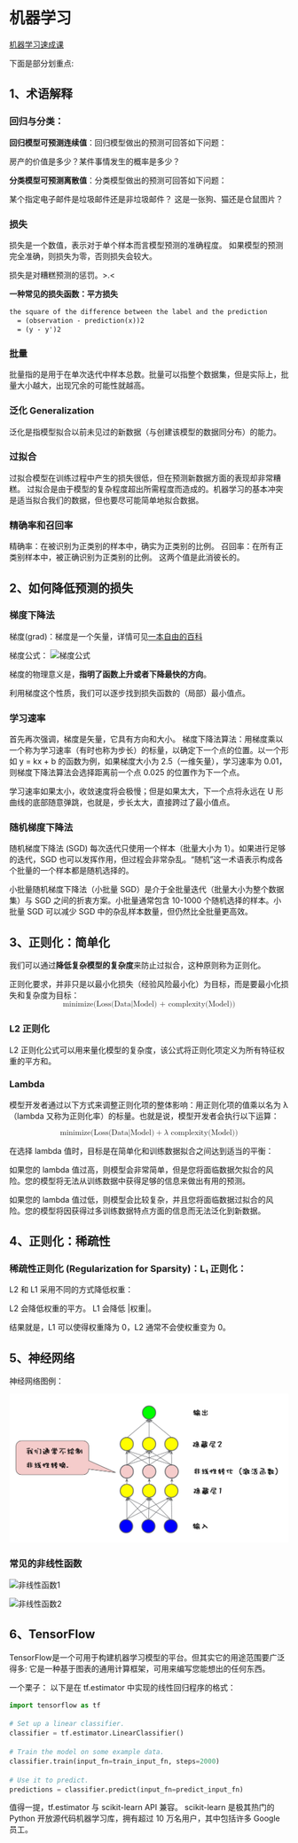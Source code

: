 # 机器学习

[机器学习速成课](https://developers.google.com/machine-learning/crash-course/)

下面是部分划重点:

## 1、术语解释

### 回归与分类：

**回归模型可预测连续值**：回归模型做出的预测可回答如下问题：

房产的价值是多少？某件事情发生的概率是多少？

**分类模型可预测离散值**：分类模型做出的预测可回答如下问题：

某个指定电子邮件是垃圾邮件还是非垃圾邮件？
这是一张狗、猫还是仓鼠图片？

### 损失

损失是一个数值，表示对于单个样本而言模型预测的准确程度。
如果模型的预测完全准确，则损失为零，否则损失会较大。

损失是对糟糕预测的惩罚。>.<

**一种常见的损失函数：平方损失**

```
the square of the difference between the label and the prediction
  = (observation - prediction(x))2
  = (y - y')2
```

### 批量

批量指的是用于在单次迭代中样本总数。批量可以指整个数据集，但是实际上，批量大小越大，出现冗余的可能性就越高。

### 泛化 Generalization

泛化是指模型拟合以前未见过的新数据（与创建该模型的数据同分布）的能力。

### 过拟合

过拟合模型在训练过程中产生的损失很低，但在预测新数据方面的表现却非常糟糕。
过拟合是由于模型的复杂程度超出所需程度而造成的。机器学习的基本冲突是适当拟合我们的数据，但也要尽可能简单地拟合数据。

### 精确率和召回率

精确率：在被识别为正类别的样本中，确实为正类别的比例。
召回率：在所有正类别样本中，被正确识别为正类别的比例。
这两个值是此消彼长的。

## 2、如何降低预测的损失

### 梯度下降法

梯度(grad)：梯度是一个矢量，详情可见[一本自由的百科](https://zh.wikipedia.org/wiki/梯度)

梯度公式：
![梯度公式](http://img.blog.csdn.net/20160325132321423)

梯度的物理意义是，**指明了函数上升或者下降最快的方向**。

利用梯度这个性质，我们可以逐步找到损失函数的（局部）最小值点。

### 学习速率

首先再次强调，梯度是矢量，它具有方向和大小。
梯度下降法算法：用梯度乘以一个称为学习速率（有时也称为步长）的标量，以确定下一个点的位置。以一个形如 y = kx + b 的函数为例，如果梯度大小为 2.5（一维矢量），学习速率为 0.01，则梯度下降法算法会选择距离前一个点 0.025 的位置作为下一个点。

学习速率如果太小，收敛速度将会极慢；但是如果太大，下一个点将永远在 U 形曲线的底部随意弹跳，也就是，步长太大，直接跨过了最小值点。

### 随机梯度下降法

随机梯度下降法 (SGD) 每次迭代只使用一个样本（批量大小为 1）。如果进行足够的迭代，SGD 也可以发挥作用，但过程会非常杂乱。“随机”这一术语表示构成各个批量的一个样本都是随机选择的。

小批量随机梯度下降法（小批量 SGD）是介于全批量迭代（批量大小为整个数据集）与 SGD 之间的折衷方案。小批量通常包含 10-1000 个随机选择的样本。小批量 SGD 可以减少 SGD 中的杂乱样本数量，但仍然比全批量更高效。

## 3、正则化：简单化

我们可以通过**降低复杂模型的复杂度**来防止过拟合，这种原则称为正则化。

正则化要求，并非只是以最小化损失（经验风险最小化）为目标，而是要最小化损失和复杂度为目标：
<math xmlns="http://www.w3.org/1998/Math/MathML" display="block">
  <mtext>minimize(Loss(Data|Model) + complexity(Model))</mtext>
</math>

###  L2 正则化

 L2 正则化公式可以用来量化模型的复杂度，该公式将正则化项定义为所有特征权重的平方和。

### Lambda

模型开发者通过以下方式来调整正则化项的整体影响：用正则化项的值乘以名为 &#x03BB; （lambda 又称为正则化率）的标量。也就是说，模型开发者会执行以下运算：

<math xmlns="http://www.w3.org/1998/Math/MathML" display="block">
  <mtext>minimize(Loss(Data|Model)</mtext>
  <mo>+</mo>
  <mi>&#x03BB;<!-- λ --></mi>
  <mtext>&#xA0;complexity(Model))</mtext>
</math>

在选择 lambda 值时，目标是在简单化和训练数据拟合之间达到适当的平衡：

如果您的 lambda 值过高，则模型会非常简单，但是您将面临数据欠拟合的风险。您的模型将无法从训练数据中获得足够的信息来做出有用的预测。

如果您的 lambda 值过低，则模型会比较复杂，并且您将面临数据过拟合的风险。您的模型将因获得过多训练数据特点方面的信息而无法泛化到新数据。

## 4、正则化：稀疏性

### 稀疏性正则化 (Regularization for Sparsity)：L₁ 正则化：

L2 和 L1 采用不同的方式降低权重：

L2 会降低权重的平方。
L1 会降低 |权重|。

结果就是，L1 可以使得权重降为 0，L2 通常不会使权重变为 0。

## 5、神经网络

神经网络图例：

![神经网络图示](imgs/SJWLImg.png)

### 常见的非线性函数

![非线性函数1](http://latex.codecogs.com/gif.latex?\\F(x)=\frac{1}{1+e^x})

![非线性函数2](http://latex.codecogs.com/gif.latex?\\F(x)=max(0,x))

## 6、TensorFlow

TensorFlow是一个可用于构建机器学习模型的平台。但其实它的用途范围要广泛得多: 它是一种基于图表的通用计算框架，可用来编写您能想出的任何东西。

一个栗子：
以下是在 tf.estimator 中实现的线性回归程序的格式：

``` python
import tensorflow as tf

# Set up a linear classifier.
classifier = tf.estimator.LinearClassifier()

# Train the model on some example data.
classifier.train(input_fn=train_input_fn, steps=2000)

# Use it to predict.
predictions = classifier.predict(input_fn=predict_input_fn)
```

值得一提，tf.estimator 与 scikit-learn API 兼容。 scikit-learn 是极其热门的 Python 开放源代码机器学习库，拥有超过 10 万名用户，其中包括许多 Google 员工。







